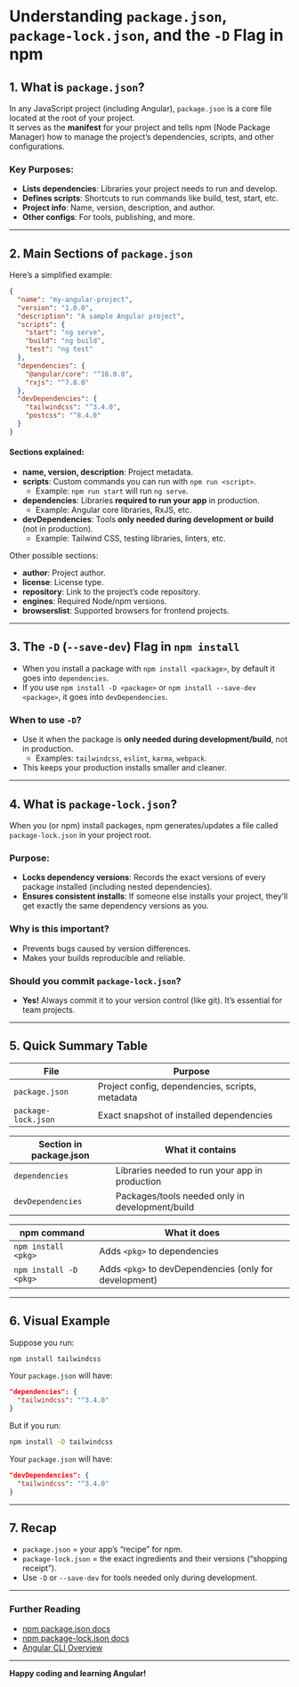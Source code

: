 # Understanding `package.json`, `package-lock.json`, and the `-D` Flag in npm

## 1. What is `package.json`?

In any JavaScript project (including Angular), `package.json` is a core file located at the root of your project.  
It serves as the **manifest** for your project and tells npm (Node Package Manager) how to manage the project’s dependencies, scripts, and other configurations.

### Key Purposes:
- **Lists dependencies**: Libraries your project needs to run and develop.
- **Defines scripts**: Shortcuts to run commands like build, test, start, etc.
- **Project info**: Name, version, description, and author.
- **Other configs**: For tools, publishing, and more.

---

## 2. Main Sections of `package.json`

Here’s a simplified example:

```json
{
  "name": "my-angular-project",
  "version": "1.0.0",
  "description": "A sample Angular project",
  "scripts": {
    "start": "ng serve",
    "build": "ng build",
    "test": "ng test"
  },
  "dependencies": {
    "@angular/core": "^16.0.0",
    "rxjs": "^7.8.0"
  },
  "devDependencies": {
    "tailwindcss": "^3.4.0",
    "postcss": "^8.4.0"
  }
}
```

#### **Sections explained:**

- **name, version, description**: Project metadata.
- **scripts**: Custom commands you can run with `npm run <script>`.
    - Example: `npm run start` will run `ng serve`.
- **dependencies**: Libraries **required to run your app** in production.
    - Example: Angular core libraries, RxJS, etc.
- **devDependencies**: Tools **only needed during development or build** (not in production).
    - Example: Tailwind CSS, testing libraries, linters, etc.

Other possible sections:
- **author**: Project author.
- **license**: License type.
- **repository**: Link to the project’s code repository.
- **engines**: Required Node/npm versions.
- **browserslist**: Supported browsers for frontend projects.

---

## 3. The `-D` (`--save-dev`) Flag in `npm install`

- When you install a package with `npm install <package>`, by default it goes into `dependencies`.
- If you use `npm install -D <package>` or `npm install --save-dev <package>`, it goes into `devDependencies`.

### When to use `-D`?

- Use it when the package is **only needed during development/build**, not in production.
    - Examples: `tailwindcss`, `eslint`, `karma`, `webpack`.
- This keeps your production installs smaller and cleaner.

---

## 4. What is `package-lock.json`?

When you (or npm) install packages, npm generates/updates a file called `package-lock.json` in your project root.

### Purpose:
- **Locks dependency versions**: Records the exact versions of every package installed (including nested dependencies).
- **Ensures consistent installs**: If someone else installs your project, they’ll get exactly the same dependency versions as you.

### Why is this important?
- Prevents bugs caused by version differences.
- Makes your builds reproducible and reliable.

### Should you commit `package-lock.json`?
- **Yes!** Always commit it to your version control (like git). It’s essential for team projects.

---

## 5. Quick Summary Table

| File                | Purpose                                           |
|---------------------|--------------------------------------------------|
| `package.json`      | Project config, dependencies, scripts, metadata  |
| `package-lock.json` | Exact snapshot of installed dependencies         |

| Section in package.json | What it contains                                 |
|------------------------|--------------------------------------------------|
| `dependencies`         | Libraries needed to run your app in production    |
| `devDependencies`      | Packages/tools needed only in development/build   |

| npm command                 | What it does                                            |
|-----------------------------|--------------------------------------------------------|
| `npm install <pkg>`         | Adds `<pkg>` to dependencies                           |
| `npm install -D <pkg>`      | Adds `<pkg>` to devDependencies (only for development) |

---

## 6. Visual Example

Suppose you run:

```sh
npm install tailwindcss
```

Your `package.json` will have:

```json
"dependencies": {
  "tailwindcss": "^3.4.0"
}
```

But if you run:

```sh
npm install -D tailwindcss
```

Your `package.json` will have:

```json
"devDependencies": {
  "tailwindcss": "^3.4.0"
}
```

---

## 7. Recap

- `package.json` = your app’s “recipe” for npm.
- `package-lock.json` = the exact ingredients and their versions (“shopping receipt”).
- Use `-D` or `--save-dev` for tools needed only during development.

---

### Further Reading

- [npm package.json docs](https://docs.npmjs.com/cli/v10/configuring-npm/package-json)
- [npm package-lock.json docs](https://docs.npmjs.com/cli/v10/configuring-npm/package-lock-json)
- [Angular CLI Overview](https://angular.io/cli)

---

**Happy coding and learning Angular!**
